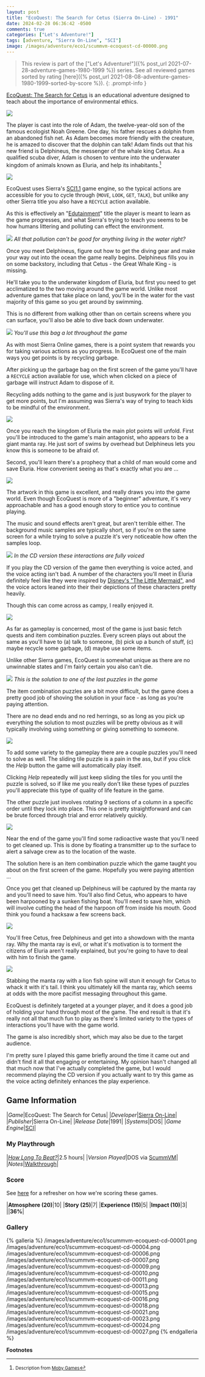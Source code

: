 ```yaml
---
layout: post
title: "EcoQuest: The Search for Cetus (Sierra On-Line) - 1991"
date: 2024-02-28 06:36:42 -0500
comments: true
categories: ["Let's Adventure!"]
tags: [adventure, "Sierra On-Line", "SCI"]
image: /images/adventure/eco1/scummvm-ecoquest-cd-00000.png
---
```

> This review is part of the ["Let's Adventure!"]({% post_url 2021-07-28-adventure-games-1980-1999 %}) series. See all reviewed games sorted by rating [here]({% post_url 2021-08-08-adventure-games-1980-1999-sorted-by-score %}).
{: .prompt-info }

[EcoQuest: The Search for Cetus](https://en.wikipedia.org/wiki/EcoQuest:_The_Search_for_Cetus) is an educational adventure designed to teach about the importance of environmental ethics.

![](/images/adventure/eco1/scummvm-ecoquest-cd-00005.png)

The player is cast into the role of Adam, the twelve-year-old son of the famous ecologist Noah Greene. One day, his father rescues a dolphin from an abandoned fish net. As Adam becomes more friendly with the creature, he is amazed to discover that the dolphin can talk! Adam finds out that his new friend is Delphineus, the messenger of the whale king Cetus. As a qualified scuba diver, Adam is chosen to venture into the underwater kingdom of animals known as Eluria, and help its inhabitants.[^1]

![](/images/adventure/eco1/scummvm-ecoquest-cd-00022.png)

EcoQuest uses Sierra's [SCI1.1](http://sciwiki.sierrahelp.com/index.php/Sierra_Creative_Interpreter#SCI1.1) game engine, so the typical actions are accessible for you to cycle through (`MOVE`, `LOOK`, `GET`, `TALK`), but unlike any other Sierra title you also have a `RECYCLE` action available.

As this is effectively an "[Edutainment](https://en.wikipedia.org/wiki/Educational_entertainment)" title the player is meant to learn as the game progresses, and what Sierra's trying to teach you seems to be how humans littering and polluting can effect the environment.

![](/images/adventure/eco1/scummvm-ecoquest-cd-00008.png)
_All that pollution can't be good for anything living in the water right?_

Once you meet Delphineus, figure out how to get the diving gear and make your way out into the ocean the game really begins. Delphineus fills you in on some backstory, including that Cetus - the Great Whale King - is missing.

He'll take you to the underwater kingdom of Eluria, but first you need to get acclimatized to the two moving around the game world. Unlike most adventure games that take place on land, you'll be in the water for the vast majority of this game so you get around by swimming.

This is no different from walking other than on certain screens where you can surface, you'll also be able to dive back down underwater.

![](/images/adventure/eco1/scummvm-ecoquest-cd-00002.png)
_You'll use this bag a lot throughout the game_

As with most Sierra Online games, there is a point system that rewards you for taking various actions as you progress. In EcoQuest one of the main ways you get points is by recycling garbage.

After picking up the garbage bag on the first screen of the game you'll have a `RECYCLE` action available for use, which when clicked on a piece of garbage will instruct Adam to dispose of it.

Recycling adds nothing to the game and is just busywork for the player to get more points, but I'm assuming was Sierra's way of trying to teach kids to be mindful of the environment.

![](/images/adventure/eco1/scummvm-ecoquest-cd-00014.png)

Once you reach the kingdom of Eluria the main plot points will unfold. First you'll be introduced to the game's main antagonist, who appears to be a giant manta ray. He just sort of swims by overhead but Delphineus lets you know this is someone to be afraid of.

Second, you'll learn there's a prophecy that a child of man would come and save Eluria. How convenient seeing as that's exactly what you are ...

![](/images/adventure/eco1/scummvm-ecoquest-cd-00019.png)

The artwork in this game is excellent, and really draws you into the game world. Even though EcoQuest is more of a "beginner" adventure, it's very approachable and has a good enough story to entice you to continue playing.

The music and sound effects aren't great, but aren't terrible either. The background music samples are typically short, so if you're on the same screen for a while trying to solve a puzzle it's very noticeable how often the samples loop.

![](/images/adventure/eco1/scummvm-ecoquest-cd-00017.png)
_In the CD version these interactions are fully voiced_

If you play the CD version of the game then everything is voice acted, and the voice acting isn't bad. A number of the characters you'll meet in Eluria definitely feel like they were inspired by [Disney's "The Little Mermaid"](https://en.wikipedia.org/wiki/The_Little_Mermaid_(1989_film)), and the voice actors leaned into their their depictions of these characters pretty heavily.

Though this can come across as campy, I really enjoyed it.

![](/images/adventure/eco1/scummvm-ecoquest-cd-00020.png)

As far as gameplay is concerned, most of the game is just basic fetch quests and item combination puzzles. Every screen plays out about the same as you'll have to (a) talk to someone, (b) pick up a bunch of stuff, (c) maybe recycle some garbage, (d) maybe use some items.

Unlike other Sierra games, EcoQuest is somewhat unique as there are no unwinnable states and I'm fairly certain you also can't die.

![](/images/adventure/eco1/scummvm-ecoquest-cd-00003.png)
_This is the solution to one of the last puzzles in the game_

The item combination puzzles are a bit more difficult, but the game does a pretty good job of shoving the solution in your face - as long as you're paying attention.

There are no dead ends and no red herrings, so as long as you pick up everything the solution to most puzzles will be pretty obvious as it will typically involving using something or giving something to someone.

![](/images/adventure/eco1/scummvm-ecoquest-cd-00012.png)

To add some variety to the gameplay there are a couple puzzles you'll need to solve as well. The sliding tile puzzle is a pain in the ass, but if you click the _Help_ button the game will automatically play itself.

Clicking _Help_ repeatedly will just keep sliding the tiles for you until the puzzle is solved, so if like me you really don't like these types of puzzles you'll appreciate this type of quality of life feature in the game.

The other puzzle just involves rotating 9 sections of a column in a specific order until they lock into place. This one is pretty straightforward and can be brute forced through trial and error relatively quickly.

![](/images/adventure/eco1/scummvm-ecoquest-cd-00026.png)

Near the end of the game you'll find some radioactive waste that you'll need to get cleaned up. This is done by floating a transmitter up to the surface to alert a salvage crew as to the location of the waste.

The solution here is an item combination puzzle which the game taught you about on the first screen of the game. Hopefully you were paying attention ...

Once you get that cleaned up Delphineus will be captured by the manta ray and you'll need to save him. You'll also find Cetus, who appears to have been harpooned by a sunken fishing boat. You'll need to save him, which will involve cutting the head of the harpoon off from inside his mouth. Good think you found a hacksaw a few screens back.

![](/images/adventure/eco1/scummvm-ecoquest-cd-00025.png)

You'll free Cetus, free Delphineus and get into a showdown with the manta ray. Why the manta ray is evil, or what it's motivation is to torment the citizens of Eluria aren't really explained,  but you're going to have to deal with him to finish the game.

![](/images/adventure/eco1/scummvm-ecoquest-cd-00028.png)

Stabbing the manta ray with a lion fish spine will stun it enough for Cetus to whack it with it's tail. I think you ultimately kill the manta ray, which seems at odds with the more pacifist messaging throughout this game.

EcoQuest is definitely targeted at a younger player, and it does a good job of holding your hand through most of the game. The end result is that it's really not all that much fun to play as there's limited variety to the types of interactions you'll have with the game world.

The game is also incredibly short, which may also be due to the target audience.

I'm pretty sure I played this game briefly around the time it came out and didn't find it all that engaging or entertaining. My opinion hasn't changed all that much now that I've actually completed the game, but I would recommend playing the CD version if you actually want to try this game as the voice acting definitely enhances the play experience.

## Game Information

|*Game*|EcoQuest: The Search for Cetus|
|*Developer*|[Sierra On-Line](https://en.wikipedia.org/wiki/Sierra_Entertainment)|
|*Publisher*|Sierra On-Line|
|*Release Date*|1991|
|*Systems*|DOS|
|*Game Engine*|[SCI](https://wiki.scummvm.org/index.php?title=SCI)|

### My Playthrough

|[*How Long To Beat?*](https://howlongtobeat.com/game/3052)|2.5 hours|
|*Version Played*|DOS via [ScummVM](https://www.scummvm.org/)|
|*Notes*|[Walkthrough](https://www.walkthroughking.com/text/ecoquest.aspx)|

### Score

See [here](https://www.alexbevi.com/blog/2021/07/28/adventure-games-1980-1999/#scoring) for a refresher on how we're scoring these games.

|**Atmosphere (20)**|10|
|**Story (25)**|7|
|**Experience (15)**|5|
|**Impact (10)**|3|
||**36%**|

### Gallery

{% galleria %}
/images/adventure/eco1/scummvm-ecoquest-cd-00001.png
/images/adventure/eco1/scummvm-ecoquest-cd-00004.png
/images/adventure/eco1/scummvm-ecoquest-cd-00006.png
/images/adventure/eco1/scummvm-ecoquest-cd-00007.png
/images/adventure/eco1/scummvm-ecoquest-cd-00009.png
/images/adventure/eco1/scummvm-ecoquest-cd-00010.png
/images/adventure/eco1/scummvm-ecoquest-cd-00011.png
/images/adventure/eco1/scummvm-ecoquest-cd-00013.png
/images/adventure/eco1/scummvm-ecoquest-cd-00015.png
/images/adventure/eco1/scummvm-ecoquest-cd-00016.png
/images/adventure/eco1/scummvm-ecoquest-cd-00018.png
/images/adventure/eco1/scummvm-ecoquest-cd-00021.png
/images/adventure/eco1/scummvm-ecoquest-cd-00023.png
/images/adventure/eco1/scummvm-ecoquest-cd-00024.png
/images/adventure/eco1/scummvm-ecoquest-cd-00027.png
{% endgalleria %}

**Footnotes**

[^1]: <small>Description from [Moby Games](https://www.mobygames.com/game/584/ecoquest-the-search-for-cetus/)</small>

